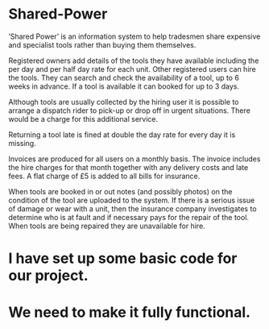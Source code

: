 # Shared-Power

‘Shared Power’ is an information system to help tradesmen share expensive and specialist tools rather than buying them themselves.

Registered owners add details of the tools they have available including the per day and per half day rate for each unit.  Other registered users can hire the tools.  They can search and check the availability of a tool, up to 6 weeks in advance.  If a tool is available it can booked for up to 3 days.

Although tools are usually collected by the hiring user it is possible to arrange a dispatch rider to pick-up or drop off in urgent situations.  There would be a charge for this additional service.

Returning a tool late is fined at double the day rate for every day it is missing.

Invoices are produced for all users on a monthly basis.  The invoice includes the hire charges for that month together with any delivery costs and late fees. A flat charge of £5 is added to all bills for insurance.

When tools are booked in or out notes (and possibly photos) on the condition of the tool are uploaded to the system. If there is a serious issue of damage or wear with a unit, then the insurance company investigates to determine who is at fault and if necessary pays for the repair of the tool.  When tools are being repaired they are unavailable for hire.


# I have set up some basic code for our project.
# We need to make it fully functional.
